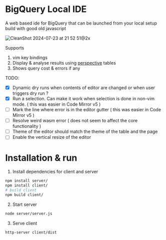 
# BigQuery Local IDE

A web based ide for BigQuery that can be launched from your local setup build with good old javascript

![CleanShot 2024-07-23 at 21 52 51@2x](https://github.com/user-attachments/assets/6a82e907-77a4-4430-8569-86fac9a222b6)


Supports

1. vim key bindings
2. Display & analyse results using [perspective](https://perspective.finos.org) tables
3. Shows query cost & errors if any

TODO:

- [x] Dynamic dry runs when contents of editor are changed or when user triggers dry run ?
- [x] Run a selection. Can make it work when selection is done in non-vim mode. ( this was easier in Code Mirror v5 )
- [ ] Mark the line where error is in the editor gutter ( this was easier in Code Mirror v5 )
- [ ] Resolve weird wasm error ( does not seem to affect the core functionality )
- [ ] Theme of the editor should match the theme of the table and the page
- [ ] Enable the vertical resize of the editor

# Installation & run

1. Install dependencies for client and server

```bash
npm install server/
npm install client/
# build client
npm build client/
```

2. Start server

```bash
node server/server.js
```

3. Serve client

```bash
http-server client/dist
```

